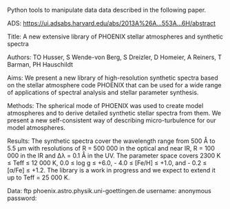 Python tools to manipulate data data described in the following paper.

ADS: https://ui.adsabs.harvard.edu/abs/2013A%26A...553A...6H/abstract

Title: A new extensive library of PHOENIX stellar atmospheres and synthetic
spectra

Authors: TO Husser, S Wende-von Berg, S Dreizler, D Homeier, A Reiners,
T Barman, PH Hauschildt

Aims: We present a new library of high-resolution synthetic spectra based on
the stellar atmosphere code PHOENIX that can be used for a wide range of
applications of spectral analysis and stellar parameter synthesis. 

Methods: The spherical mode of PHOENIX was used to create model atmospheres
and to derive detailed synthetic stellar spectra from them. We present a new
self-consistent way of describing micro-turbulence for our model atmospheres. 

Results: The synthetic spectra cover the wavelength range from 500 Å to 5.5 μm
with resolutions of R = 500 000 in the optical and near IR, R = 100 000 in the
IR and Δλ = 0.1 Å in the UV. The parameter space covers 2300 K ≤ Teff ≤ 12 000
K, 0.0 ≤ log g ≤ +6.0, - 4.0 ≤ [Fe/H] ≤ +1.0, and - 0.2 ≤ [α/Fe] ≤ +1.2. The
library is a work in progress and we expect to extend it up to Teff = 25 000 K.

Data:
ftp phoenix.astro.physik.uni-goettingen.de
username: anonymous
password: <email>
